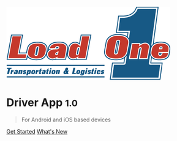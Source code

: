 <!-- _coverpage.md -->

![logo](_media/logo.png)

# Driver App <small>1.0</small>

> For Android and iOS based devices

[Get Started](getting-started.md)
[What's New](whatsnew.md)